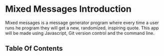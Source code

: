 # Mixed Messages Introduction
Mixed messages is a message generator program where every time a user runs he program they will get a new, randomized, inspiring quote. This app will be made using Javascript, Git version control and the command line.
## Table Of Contents

